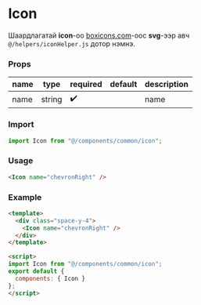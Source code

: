 # Icon

Шаардлагатай **icon**-оо [boxicons.com](https://boxicons.com/)-оос **svg**-ээр авч `@/helpers/iconHelper.js` дотор нэмнэ.

### Props

| name    	| type    	| required 	| default 	| description 	|
|---------	|---------	|----------	|---------	|-------------	|
| name    	| string  	| ✔️         |         	 | name        	 |

### Import

```javascript
import Icon from "@/components/common/icon";
```

### Usage

```html
<Icon name="chevronRight" />
```

### Example 

```html
<template>
  <div class="space-y-4">
    <Icon name="chevronRight" />
  </div>
</template>

<script>
import Icon from "@/components/common/icon";
export default {
  components: { Icon }
};
</script>
```
